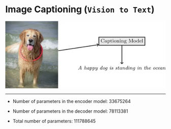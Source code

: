 # Image Captioning (`Vision to Text`)

![image captioning](./assets/image-caption-readme.webp)

---

- Number of parameters in the encoder model: 33675264

- Number of parameters in the decoder model: 78113381

- Total number of parameters: 111788645